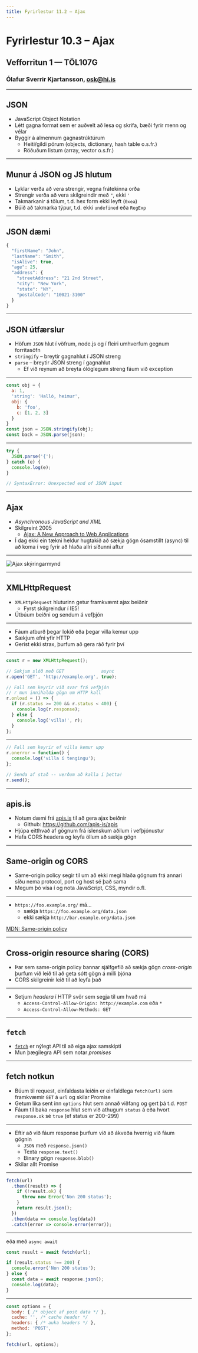 ```yaml
---
title: Fyrirlestur 11.2 – Ajax
---
```


# Fyrirlestur 10.3 – Ajax

## Vefforritun 1 — TÖL107G

### Ólafur Sverrir Kjartansson, [osk@hi.is](mailto:osk@hi.is)

---

## JSON

* JavaScript Object Notation
* Létt gagna format sem er auðvelt að lesa og skrifa, bæði fyrir menn og vélar
* Byggir á almennum gagnastrúktúrum
  - Heiti/gildi pörum (objects, dictionary, hash table o.s.fr.)
  - Röðuðum listum (array, vector o.s.fr.)

***

## Munur á JSON og JS hlutum

* Lyklar verða að vera strengir, vegna frátekinna orða
* Strengir verða að vera skilgreindir með `"`, ekki `'`
* Takmarkanir á tölum, t.d. hex form ekki leyft (`0xea`)
* Búið að takmarka týpur, t.d. ekki `undefined` eða `RegExp`

***

## JSON dæmi

```javascript
{
  "firstName": "John",
  "lastName": "Smith",
  "isAlive": true,
  "age": 25,
  "address": {
    "streetAddress": "21 2nd Street",
    "city": "New York",
    "state": "NY",
    "postalCode": "10021-3100"
  }
}
```

***

## JSON útfærslur

* Höfum `JSON` hlut í vöfrum, node.js og í fleiri umhverfum gegnum forritasöfn
* `stringify` – breytir gagnahlut í JSON streng
* `parse` – breytir JSON streng í gagnahlut
  - Ef við reynum að breyta ólöglegum streng fáum við exception

***

```javascript
const obj = {
  a: 1,
  'string': 'Halló, heimur',
  obj: {
    b: 'foo',
    c: [1, 2, 3]
  }
}
const json = JSON.stringify(obj);
const back = JSON.parse(json);
```

***

```javascript
try {
  JSON.parse('{');
} catch (e) {
  console.log(e);
}

// SyntaxError: Unexpected end of JSON input
```

---

## Ajax

* _Asynchronous JavaScript and XML_
* Skilgreint 2005
  - [Ajax: A New Approach to Web Applications](http://adaptivepath.org/ideas/ajax-new-approach-web-applications/)
* Í dag ekki ein tækni heldur hugtakið að sækja gögn ósamstillt (async) til að koma í veg fyrir að hlaða allri síðunni aftur

***

![Ajax skýringarmynd](img/ajax-fig1_small.png)

***

## XMLHttpRequest

* `XMLHttpRequest` hluturinn getur framkvæmt ajax beiðnir
  - Fyrst skilgreindur í IE5!
* Útbúum beiðni og sendum á vefþjón

***

* Fáum atburð þegar lokið eða þegar villa kemur upp
* Sækjum efni yfir HTTP
* Gerist ekki strax, þurfum að gera ráð fyrir því

***

```javascript
const r = new XMLHttpRequest();

// Sækjum slóð með GET              async
r.open('GET', 'http://example.org', true);

// Fall sem keyrir við svar frá vefþjón
// r mun innihalda gögn um HTTP kall
r.onload = () => {
  if (r.status >= 200 && r.status < 400) {
    console.log(r.response);
  } else {
    console.log('villa!', r);
  }
};
```

***

```javascript
// Fall sem keyrir ef villa kemur upp
r.onerror = function() {
  console.log('villa í tengingu');
};

// Senda af stað -- verðum að kalla í þetta!
r.send();
```

***

## apis.is

* Notum dæmi frá [apis.is](http://apis.is) til að gera ajax beiðnir
  - Github: https://github.com/apis-is/apis
* Hjúpa eitthvað af gögnum frá íslenskum aðilum í vefþjónustur
* Hafa CORS headera og leyfa öllum að sækja gögn

---

## Same-origin og CORS

* Same-origin policy segir til um að ekki megi hlaða gögnum frá annari síðu nema protocol, port og host sé það sama
* Megum þó vísa í og nota JavaScript, CSS, myndir o.fl.

***

* `https://foo.example.org/` má...
  - sækja `https://foo.example.org/data.json`
  - ekki sækja `http://bar.example.org/data.json`

[MDN: Same-origin policy](https://developer.mozilla.org/en-US/docs/Web/Security/Same-origin_policy)

***

## Cross-origin resource sharing (CORS)

* Þar sem same-origin policy bannar sjálfgefið að sækja gögn _cross-origin_ þurfum við leið til að geta sótt gögn á milli þjóna
* CORS skilgreinir leið til að leyfa það

***

* Setjum _headera_ í HTTP svör sem segja til um hvað má
  - `Access-Control-Allow-Origin: http://example.com` eða `*`
  - `Access-Control-Allow-Methods: GET`

---

## `fetch`

* [`fetch`](https://developer.mozilla.org/en-US/docs/Web/API/Fetch_API) er nýlegt API til að eiga ajax samskipti
* Mun þægilegra API sem notar _promises_

***

## fetch notkun

* Búum til request, einfaldasta leiðin er einfaldlega `fetch(url)` sem framkvæmir `GET` á `url` og skilar Promise
* Getum líka sent inn `options` hlut sem annað viðfang og gert þá t.d. `POST`
* Fáum til baka `response` hlut sem við athugum `status` á eða hvort `response.ok` sé `true` (ef status er 200–299)

***

* Eftir að við fáum response þurfum við að ákveða hvernig við fáum gögnin
  - `JSON` með `response.json()`
  - Texta `response.text()`
  - Binary gögn `response.blob()`
* Skilar allt Promise

***

```javascript
fetch(url)
  .then((result) => {
    if (!result.ok) {
      throw new Error('Non 200 status');
    }
    return result.json();
  })
  .then(data => console.log(data))
  .catch(error => console.error(error));
```

***

eða með `async await`

```javascript
const result = await fetch(url);

if (result.status !== 200) {
  console.error('Non 200 status');
} else {
  const data = await response.json();
  console.log(data);
}
```

***

```javascript
const options = {
  body: { /* object af post data */ },
  cache: '', /* cache header */
  headers: { /* auka headers */ },
  method: 'POST',
};

fetch(url, options);
```
